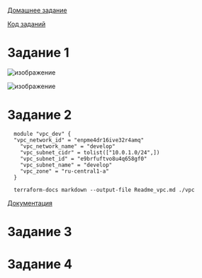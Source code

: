 [Домашнее задание](https://github.com/Vadim-Nazarov/netologi/blob/main/terr_homedz/04/hw-04.md)

[Код заданий](https://github.com/Vadim-Nazarov/netologi/tree/main/terr_homedz/04/src)

# Задание 1
![изображение](https://github.com/Vadim-Nazarov/netologi/assets/107613708/e730f60c-accc-4608-b0cd-2f8b1ff74f1e)

![изображение](https://github.com/Vadim-Nazarov/netologi/assets/107613708/93f5d556-ead9-4d3f-bfbb-ca81f2a0bde1)

# Задание 2
      module "vpc_dev" {
      "vpc_network_id" = "enpme4dr16ive32r4amq"
        "vpc_network_name" = "develop"
        "vpc_subnet_cidr" = tolist(["10.0.1.0/24",])
        "vpc_subnet_id" = "e9brfuftvo8u4q658gf0"
        "vpc_subnet_name" = "develop"
        "vpc_zone" = "ru-central1-a"
      }
      
      terraform-docs markdown --output-file Readme_vpc.md ./vpc
      
[Документация](https://github.com/Vadim-Nazarov/netologi/blob/main/terr_homedz/04/src/vpc/Readme_vpc.md)

# Задание 3

# Задание 4

   

